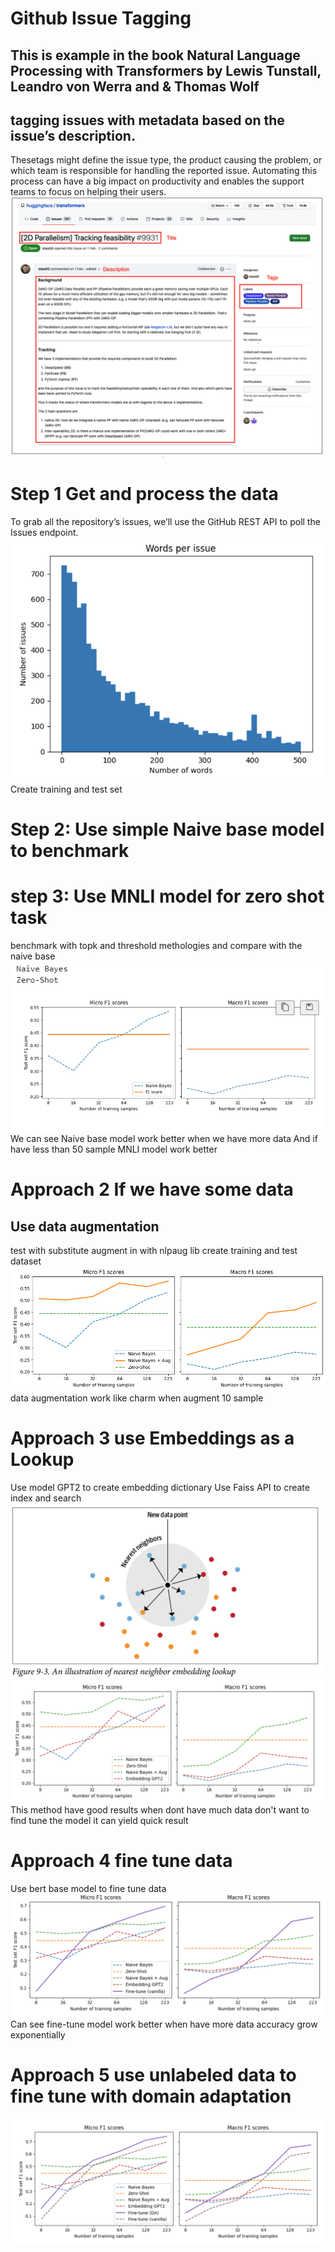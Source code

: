 # Github Issue Tagging 
## This is example in the book  Natural Language Processing with Transformers by Lewis Tunstall, Leandro von Werra  and & Thomas Wolf
## tagging issues with metadata based on the issue’s description. 
Thesetags might define the issue type, the product causing the problem, or which team is
responsible for handling the reported issue. Automating this process can have a big
impact on productivity and enables the support teams to focus on helping their users.
![Alt text](/images/image.png)
# Step 1 Get and process the data 
To grab all the repository’s issues, we’ll use the GitHub REST API to poll the Issues
endpoint.
![Alt text](/images/image-8.png)
Create training and test set  
# Step 2: Use simple Naive base model to benchmark
# step 3: Use MNLI model for zero shot task 
benchmark with topk and threshold methologies and compare with the naive base
![Alt text](/images/image-3.png)
We can see 
Naive base model work better when we have more data
And if have less than 50 sample MNLI model work better 

# Approach 2 If we have some data 
## Use data augmentation
test with substitute augment in with nlpaug lib
create training and test dataset
![Alt text](/images/image-4.png)
data augmentation work like charm when augment 10 sample

# Approach 3 use Embeddings as a Lookup 
Use model GPT2 to create embedding dictionary 
Use Faiss API to create index and search
![Alt text](/images/image-5.png) 
![Alt text](/images/image-9.png)  
This method have good results when dont have much data don't want to find tune the model it can yield quick result
# Approach 4 fine tune data 
Use bert base model to fine tune data
![Alt text](/images/image-7.png)  
Can see fine-tune model work better when have more data accuracy grow exponentially
# Approach 5 use unlabeled data to fine tune with domain adaptation
![Alt text](/images/image-10.png)